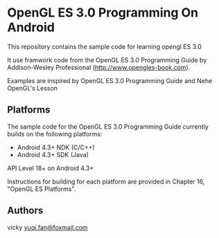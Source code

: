OpenGL ES 3.0 Programming On Android
===============================

This repository contains the sample code for learning opengl ES 3.0

It use framwork code from the OpenGL ES 3.0 Programming Guide by Addison-Wesley Professional (http://www.opengles-book.com).

Examples are inspired by OpenGL ES 3.0 Programming Guide and Nehe OpenGL's Lesson

## Platforms ##
The sample code for the OpenGL ES 3.0 Programming Guide currently builds on the following platforms:

* Android 4.3+ NDK (C/C++)
* Android 4.3+ SDK (Java)

API Level 18+ on Android 4.3+

Instructions for building for each platform are provided in Chapter 16, "OpenGL ES Platforms".

## Authors ##
vicky yuqi.fan@foxmail.com

